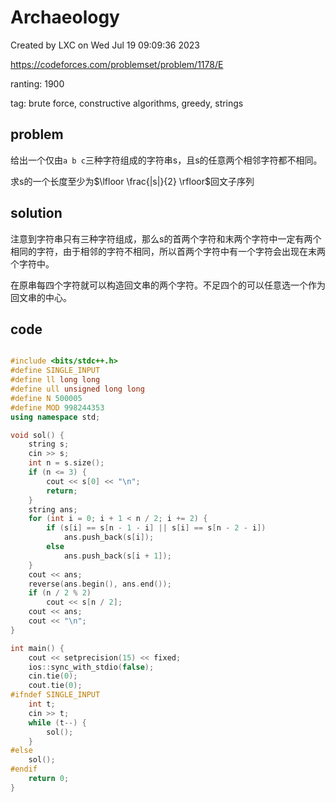 # Archaeology

Created by LXC on Wed Jul 19 09:09:36 2023

https://codeforces.com/problemset/problem/1178/E

ranting: 1900

tag: brute force, constructive algorithms, greedy, strings

## problem

给出一个仅由`a b c`三种字符组成的字符串s，且s的任意两个相邻字符都不相同。

求s的一个长度至少为$\lfloor \frac{|s|}{2} \rfloor$回文子序列

## solution

注意到字符串只有三种字符组成，那么s的首两个字符和末两个字符中一定有两个相同的字符，由于相邻的字符不相同，所以首两个字符中有一个字符会出现在末两个字符中。

在原串每四个字符就可以构造回文串的两个字符。不足四个的可以任意选一个作为回文串的中心。

## code

``` cpp

#include <bits/stdc++.h>
#define SINGLE_INPUT
#define ll long long
#define ull unsigned long long
#define N 500005
#define MOD 998244353
using namespace std;

void sol() {
    string s;
    cin >> s;
    int n = s.size();
    if (n <= 3) {
        cout << s[0] << "\n";
        return;
    }
    string ans;
    for (int i = 0; i + 1 < n / 2; i += 2) {
        if (s[i] == s[n - 1 - i] || s[i] == s[n - 2 - i])
            ans.push_back(s[i]);
        else
            ans.push_back(s[i + 1]);
    }
    cout << ans;
    reverse(ans.begin(), ans.end());
    if (n / 2 % 2)
        cout << s[n / 2];
    cout << ans;
    cout << "\n";
}

int main() {
    cout << setprecision(15) << fixed;
    ios::sync_with_stdio(false);
    cin.tie(0);
    cout.tie(0);
#ifndef SINGLE_INPUT
    int t;
    cin >> t;
    while (t--) {
        sol();
    }
#else
    sol();
#endif
    return 0;
}

```
